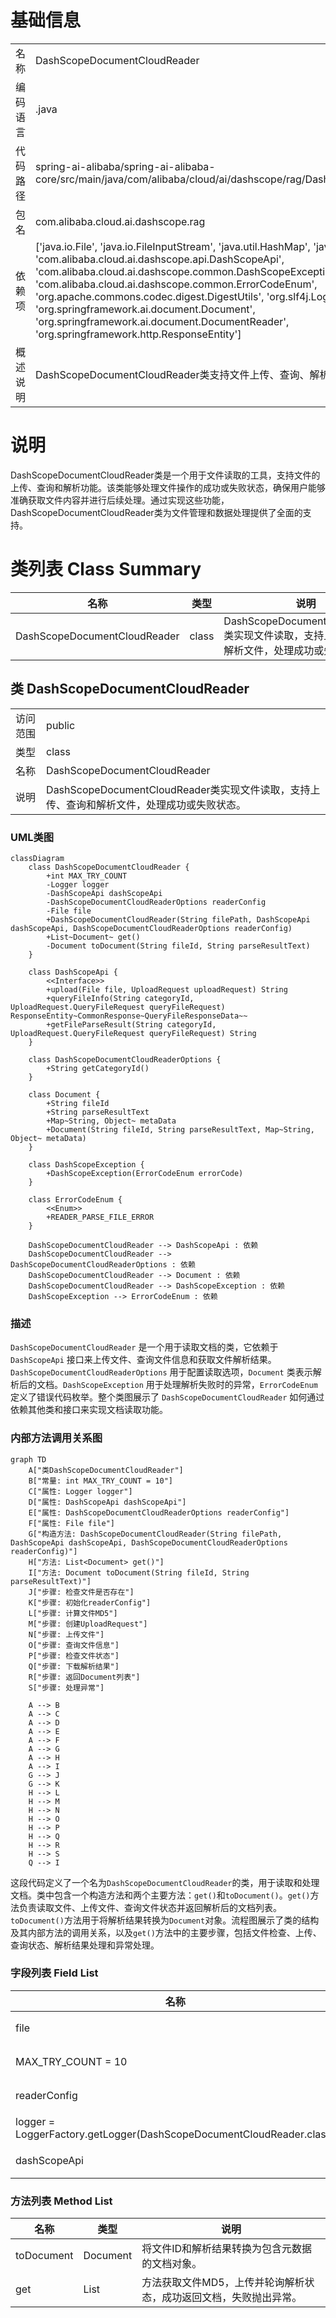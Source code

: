 # 基础信息

|      |      |
|------|------|
| 名称 | DashScopeDocumentCloudReader |
| 编码语言 | .java |
| 代码路径 | spring-ai-alibaba/spring-ai-alibaba-core/src/main/java/com/alibaba/cloud/ai/dashscope/rag/DashScopeDocumentCloudReader.java |
| 包名 | com.alibaba.cloud.ai.dashscope.rag |
| 依赖项 | ['java.io.File', 'java.io.FileInputStream', 'java.util.HashMap', 'java.util.List', 'java.util.Map', 'com.alibaba.cloud.ai.dashscope.api.DashScopeApi', 'com.alibaba.cloud.ai.dashscope.common.DashScopeException', 'com.alibaba.cloud.ai.dashscope.common.ErrorCodeEnum', 'org.apache.commons.codec.digest.DigestUtils', 'org.slf4j.Logger', 'org.slf4j.LoggerFactory', 'org.springframework.ai.document.Document', 'org.springframework.ai.document.DocumentReader', 'org.springframework.http.ResponseEntity'] |
| 概述说明 | DashScopeDocumentCloudReader类支持文件上传、查询、解析及处理状态。 |

# 说明

DashScopeDocumentCloudReader类是一个用于文件读取的工具，支持文件的上传、查询和解析功能。该类能够处理文件操作的成功或失败状态，确保用户能够准确获取文件内容并进行后续处理。通过实现这些功能，DashScopeDocumentCloudReader类为文件管理和数据处理提供了全面的支持。

# 类列表 Class Summary

| 名称   | 类型  | 说明 |
|-------|------|-------------|
| DashScopeDocumentCloudReader | class | DashScopeDocumentCloudReader类实现文件读取，支持上传、查询和解析文件，处理成功或失败状态。 |



## 类 DashScopeDocumentCloudReader

|      |      |
|------|------|
| 访问范围 | public |
| 类型 | class |
| 名称 | DashScopeDocumentCloudReader |
| 说明 | DashScopeDocumentCloudReader类实现文件读取，支持上传、查询和解析文件，处理成功或失败状态。 |


### UML类图

```mermaid
classDiagram
    class DashScopeDocumentCloudReader {
        +int MAX_TRY_COUNT
        -Logger logger
        -DashScopeApi dashScopeApi
        -DashScopeDocumentCloudReaderOptions readerConfig
        -File file
        +DashScopeDocumentCloudReader(String filePath, DashScopeApi dashScopeApi, DashScopeDocumentCloudReaderOptions readerConfig)
        +List~Document~ get()
        -Document toDocument(String fileId, String parseResultText)
    }

    class DashScopeApi {
        <<Interface>>
        +upload(File file, UploadRequest uploadRequest) String
        +queryFileInfo(String categoryId, UploadRequest.QueryFileRequest queryFileRequest) ResponseEntity~CommonResponse~QueryFileResponseData~~
        +getFileParseResult(String categoryId, UploadRequest.QueryFileRequest queryFileRequest) String
    }

    class DashScopeDocumentCloudReaderOptions {
        +String getCategoryId()
    }

    class Document {
        +String fileId
        +String parseResultText
        +Map~String, Object~ metaData
        +Document(String fileId, String parseResultText, Map~String, Object~ metaData)
    }

    class DashScopeException {
        +DashScopeException(ErrorCodeEnum errorCode)
    }

    class ErrorCodeEnum {
        <<Enum>>
        +READER_PARSE_FILE_ERROR
    }

    DashScopeDocumentCloudReader --> DashScopeApi : 依赖
    DashScopeDocumentCloudReader --> DashScopeDocumentCloudReaderOptions : 依赖
    DashScopeDocumentCloudReader --> Document : 依赖
    DashScopeDocumentCloudReader --> DashScopeException : 依赖
    DashScopeException --> ErrorCodeEnum : 依赖
```

### 描述
`DashScopeDocumentCloudReader` 是一个用于读取文档的类，它依赖于 `DashScopeApi` 接口来上传文件、查询文件信息和获取文件解析结果。`DashScopeDocumentCloudReaderOptions` 用于配置读取选项，`Document` 类表示解析后的文档。`DashScopeException` 用于处理解析失败时的异常，`ErrorCodeEnum` 定义了错误代码枚举。整个类图展示了 `DashScopeDocumentCloudReader` 如何通过依赖其他类和接口来实现文档读取功能。


### 内部方法调用关系图

```mermaid
graph TD
    A["类DashScopeDocumentCloudReader"]
    B["常量: int MAX_TRY_COUNT = 10"]
    C["属性: Logger logger"]
    D["属性: DashScopeApi dashScopeApi"]
    E["属性: DashScopeDocumentCloudReaderOptions readerConfig"]
    F["属性: File file"]
    G["构造方法: DashScopeDocumentCloudReader(String filePath, DashScopeApi dashScopeApi, DashScopeDocumentCloudReaderOptions readerConfig)"]
    H["方法: List<Document> get()"]
    I["方法: Document toDocument(String fileId, String parseResultText)"]
    J["步骤: 检查文件是否存在"]
    K["步骤: 初始化readerConfig"]
    L["步骤: 计算文件MD5"]
    M["步骤: 创建UploadRequest"]
    N["步骤: 上传文件"]
    O["步骤: 查询文件信息"]
    P["步骤: 检查文件状态"]
    Q["步骤: 下载解析结果"]
    R["步骤: 返回Document列表"]
    S["步骤: 处理异常"]

    A --> B
    A --> C
    A --> D
    A --> E
    A --> F
    A --> G
    A --> H
    A --> I
    G --> J
    G --> K
    H --> L
    H --> M
    H --> N
    H --> O
    H --> P
    H --> Q
    H --> R
    H --> S
    Q --> I
```

这段代码定义了一个名为`DashScopeDocumentCloudReader`的类，用于读取和处理文档。类中包含一个构造方法和两个主要方法：`get()`和`toDocument()`。`get()`方法负责读取文件、上传文件、查询文件状态并返回解析后的文档列表。`toDocument()`方法用于将解析结果转换为`Document`对象。流程图展示了类的结构及其内部方法的调用关系，以及`get()`方法中的主要步骤，包括文件检查、上传、查询状态、解析结果处理和异常处理。

### 字段列表 Field List

| 名称  | 类型  | 说明 |
|-------|-------|------|
| file | File | 声明了一个私有的文件类型变量file。 |
| MAX_TRY_COUNT = 10 | int | 定义了最大尝试次数常量MAX_TRY_COUNT为10。 |
| readerConfig | DashScopeDocumentCloudReaderOptions | 私有变量readerConfig用于配置DashScope文档云读取选项。 |
| logger = LoggerFactory.getLogger(DashScopeDocumentCloudReader.class) | Logger | DashScopeDocumentCloudReader类中定义了一个静态的日志记录器。 |
| dashScopeApi | DashScopeApi | DashScopeApi对象声明为私有且不可变。 |

### 方法列表 Method List

| 名称  | 类型  | 说明 |
|-------|-------|------|
| toDocument | Document | 将文件ID和解析结果转换为包含元数据的文档对象。 |
| get | List<Document> | 方法获取文件MD5，上传并轮询解析状态，成功返回文档，失败抛出异常。 |




